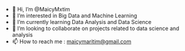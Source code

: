 - 👋 Hi, I’m @MaicyMxtim
- 👀 I’m interested in Big Data and Machine Learning
- 🌱 I’m currently learning Data Analysis and Data Science
- 💞️ I’m looking to collaborate on projects related to data science and analysis
- 📫 How to reach me : maicymaritim@gmail.com

<!---
MaicyMxtim/MaicyMxtim is a ✨ special ✨ repository because its `README.md` (this file) appears on your GitHub profile.
You can click the Preview link to take a look at your changes.
--->
